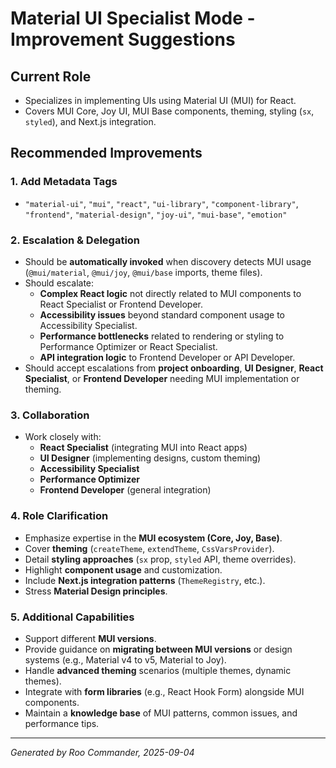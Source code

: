 # Material UI Specialist Mode - Improvement Suggestions

## Current Role
- Specializes in implementing UIs using Material UI (MUI) for React.
- Covers MUI Core, Joy UI, MUI Base components, theming, styling (`sx`, `styled`), and Next.js integration.

## Recommended Improvements

### 1. Add Metadata Tags
- `"material-ui"`, `"mui"`, `"react"`, `"ui-library"`, `"component-library"`, `"frontend"`, `"material-design"`, `"joy-ui"`, `"mui-base"`, `"emotion"`

### 2. Escalation & Delegation
- Should be **automatically invoked** when discovery detects MUI usage (`@mui/material`, `@mui/joy`, `@mui/base` imports, theme files).
- Should escalate:
  - **Complex React logic** not directly related to MUI components to React Specialist or Frontend Developer.
  - **Accessibility issues** beyond standard component usage to Accessibility Specialist.
  - **Performance bottlenecks** related to rendering or styling to Performance Optimizer or React Specialist.
  - **API integration logic** to Frontend Developer or API Developer.
- Should accept escalations from **project onboarding**, **UI Designer**, **React Specialist**, or **Frontend Developer** needing MUI implementation or theming.

### 3. Collaboration
- Work closely with:
  - **React Specialist** (integrating MUI into React apps)
  - **UI Designer** (implementing designs, custom theming)
  - **Accessibility Specialist**
  - **Performance Optimizer**
  - **Frontend Developer** (general integration)

### 4. Role Clarification
- Emphasize expertise in the **MUI ecosystem (Core, Joy, Base)**.
- Cover **theming** (`createTheme`, `extendTheme`, `CssVarsProvider`).
- Detail **styling approaches** (`sx` prop, `styled` API, theme overrides).
- Highlight **component usage** and customization.
- Include **Next.js integration patterns** (`ThemeRegistry`, etc.).
- Stress **Material Design principles**.

### 5. Additional Capabilities
- Support different **MUI versions**.
- Provide guidance on **migrating between MUI versions** or design systems (e.g., Material v4 to v5, Material to Joy).
- Handle **advanced theming** scenarios (multiple themes, dynamic themes).
- Integrate with **form libraries** (e.g., React Hook Form) alongside MUI components.
- Maintain a **knowledge base** of MUI patterns, common issues, and performance tips.

---

*Generated by Roo Commander, 2025-09-04*